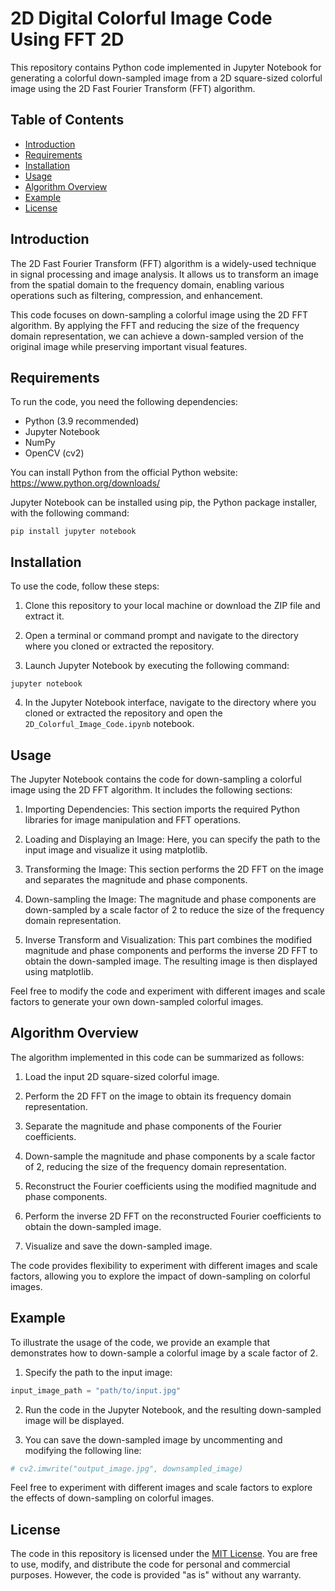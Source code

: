 # 2D Digital Colorful Image Code Using FFT 2D

This repository contains Python code implemented in Jupyter Notebook for generating a colorful down-sampled image from a 2D square-sized colorful image using the 2D Fast Fourier Transform (FFT) algorithm.


## Table of Contents
- [Introduction](#introduction)
- [Requirements](#requirements)
- [Installation](#installation)
- [Usage](#usage)
- [Algorithm Overview](#algorithm-overview)
- [Example](#example)
- [License](#license)

## Introduction

The 2D Fast Fourier Transform (FFT) algorithm is a widely-used technique in signal processing and image analysis. It allows us to transform an image from the spatial domain to the frequency domain, enabling various operations such as filtering, compression, and enhancement.

This code focuses on down-sampling a colorful image using the 2D FFT algorithm. By applying the FFT and reducing the size of the frequency domain representation, we can achieve a down-sampled version of the original image while preserving important visual features.

## Requirements

To run the code, you need the following dependencies:
- Python (3.9 recommended)
- Jupyter Notebook
- NumPy
- OpenCV (cv2)

You can install Python from the official Python website: https://www.python.org/downloads/

Jupyter Notebook can be installed using pip, the Python package installer, with the following command:

```
pip install jupyter notebook
```

## Installation

To use the code, follow these steps:

1. Clone this repository to your local machine or download the ZIP file and extract it.

2. Open a terminal or command prompt and navigate to the directory where you cloned or extracted the repository.

3. Launch Jupyter Notebook by executing the following command:

```
jupyter notebook
```

4. In the Jupyter Notebook interface, navigate to the directory where you cloned or extracted the repository and open the `2D_Colorful_Image_Code.ipynb` notebook.

## Usage

The Jupyter Notebook contains the code for down-sampling a colorful image using the 2D FFT algorithm. It includes the following sections:

1. Importing Dependencies: This section imports the required Python libraries for image manipulation and FFT operations.

2. Loading and Displaying an Image: Here, you can specify the path to the input image and visualize it using matplotlib.

3. Transforming the Image: This section performs the 2D FFT on the image and separates the magnitude and phase components.

4. Down-sampling the Image: The magnitude and phase components are down-sampled by a scale factor of 2 to reduce the size of the frequency domain representation.

5. Inverse Transform and Visualization: This part combines the modified magnitude and phase components and performs the inverse 2D FFT to obtain the down-sampled image. The resulting image is then displayed using matplotlib.

Feel free to modify the code and experiment with different images and scale factors to generate your own down-sampled colorful images.

## Algorithm Overview

The algorithm implemented in this code can be summarized as follows:

1. Load the input 2D square-sized colorful image.

2. Perform the 2D FFT on the image to obtain its frequency domain representation.

3. Separate the magnitude and phase components of the Fourier coefficients.

4. Down-sample the magnitude and phase components by a scale factor of 2, reducing the size of the frequency domain representation.

5. Reconstruct the Fourier coefficients using the modified magnitude and phase components.

6. Perform the inverse 2D FFT on the reconstructed Fourier coefficients to obtain the down-sampled image.

7. Visualize and save the down-sampled image.

The code provides flexibility to experiment with different images and scale factors, allowing you to explore the impact of down-sampling on colorful images.



## Example

To illustrate the usage of the code, we provide an example that demonstrates how to down-sample a colorful image by a scale factor of 2.

1. Specify the path to the input image:

```python
input_image_path = "path/to/input.jpg"
```

2. Run the code in the Jupyter Notebook, and the resulting down-sampled image will be displayed.

3. You can save the down-sampled image by uncommenting and modifying the following line:

```python
# cv2.imwrite("output_image.jpg", downsampled_image)
```

Feel free to experiment with different images and scale factors to explore the effects of down-sampling on colorful images.

## License

The code in this repository is licensed under the [MIT License](LICENSE). You are free to use, modify, and distribute the code for personal and commercial purposes. However, the code is provided "as is" without any warranty.
